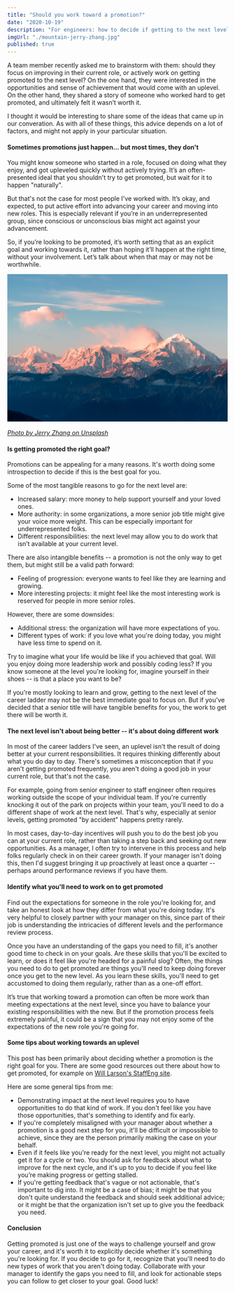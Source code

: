 ```yaml
---
title: "Should you work toward a promotion?"
date: "2020-10-19"
description: "For engineers: how to decide if getting to the next level is the right goal for you"
imgUrl: "./mountain-jerry-zhang.jpg"
published: true
---
```


A team member recently asked me to brainstorm with them: should they focus on improving in their current role, or actively work on getting promoted to the next level? On the one hand, they were interested in the opportunities and sense of achievement that would come with an uplevel. On the other hand, they shared a story of someone who worked hard to get promoted, and ultimately felt it wasn’t worth it.

I thought it would be interesting to share some of the ideas that came up in our converation. As with all of these things, this advice depends on a lot of factors, and might not apply in your particular situation.

#### Sometimes promotions just happen... but most times, they don't

You might know someone who started in a role, focused on doing what they enjoy, and got upleveled quickly without actively trying. It’s an often-presented ideal that you shouldn't try to get promoted, but wait for it to happen "naturally".

But that's not the case for most people I've worked with. It’s okay, and expected, to put active effort into advancing your career and moving into new roles. This is especially relevant if you’re in an underrepresented group, since conscious or unconscious bias might act against your advancement.

So, if you’re looking to be promoted, it’s worth setting that as an explicit goal and working towards it, rather than hoping it’ll happen at the right time, without your involvement. Let’s talk about when that may or may not be worthwhile.

![Mountains in the distance](./mountain-jerry-zhang.jpg)

[_Photo by Jerry Zhang on Unsplash_](https://unsplash.com/photos/Y8lCoTRgHPE?utm_source=unsplash&utm_medium=referral&utm_content=creditShareLink)

#### Is getting promoted the right goal?

Promotions can be appealing for a many reasons. It's worth doing some introspection to decide if this is the best goal for you.

Some of the most tangible reasons to go for the next level are:

- Increased salary: more money to help support yourself and your loved ones.
- More authority: in some organizations, a more senior job title might give your voice more weight. This can be especially important for underrepresented folks.
- Different responsibilities: the next level may allow you to do work that isn’t available at your current level.

There are also intangible benefits -- a promotion is not the only way to get them, but might still be a valid path forward:

- Feeling of progression: everyone wants to feel like they are learning and growing.
- More interesting projects: it might feel like the most interesting work is reserved for people in more senior roles.

However, there are some downsides:

- Additional stress: the organization will have more expectations of you.
- Different types of work: if you love what you're doing today, you might have less time to spend on it.

Try to imagine what your life would be like if you achieved that goal. Will you enjoy doing more leadership work and possibly coding less? If you know someone at the level you're looking for, imagine yourself in their shoes -- is that a place you want to be?

If you're mostly looking to learn and grow, getting to the next level of the career ladder may not be the best immediate goal to focus on. But if you've decided that a senior title will have tangible benefits for you, the work to get there will be worth it.

#### The next level isn't about being better -- it's about doing different work

In most of the career ladders I've seen, an uplevel isn't the result of doing better at your current responsibilities. It requires thinking differently about what you do day to day. There's sometimes a misconception that if you aren't getting promoted frequently, you aren't doing a good job in your current role, but that's not the case.

For example, going from senior engineer to staff engineer often requires working outside the scope of your individual team. If you're currently knocking it out of the park on projects within your team, you'll need to do a different shape of work at the next level. That's why, especially at senior levels, getting promoted "by accident" happens pretty rarely.

In most cases, day-to-day incentives will push you to do the best job you can at your current role, rather than taking a step back and seeking out new opportunities. As a manager, I often try to intervene in this process and help folks regularly check in on their career growth. If your manager isn't doing this, then I'd suggest bringing it up proactively at least once a quarter -- perhaps around performance reviews if you have them.

#### Identify what you'll need to work on to get promoted

Find out the expectations for someone in the role you're looking for, and take an honest look at how they differ from what you're doing today. It's very helpful to closely partner with your manager on this, since part of their job is understanding the intricacies of different levels and the performance review process.

Once you have an understanding of the gaps you need to fill, it's another good time to check in on your goals. Are these skills that you'll be excited to learn, or does it feel like you're headed for a painful slog? Often, the things you need to do to get promoted are things you'll need to keep doing forever once you get to the new level. As you learn these skills, you'll need to get accustomed to doing them regularly, rather than as a one-off effort.

It’s true that working toward a promotion can often be more work than meeting expectations at the next level, since you have to balance your existing responsibilities with the new. But if the promotion process feels extremely painful, it could be a sign that you may not enjoy some of the expectations of the new role you're going for.

#### Some tips about working towards an uplevel

This post has been primarily about deciding whether a promotion is the right goal for you. There are some good resources out there about how to get promoted, for example on [Will Larson's StaffEng site](https://staffeng.com/guides/getting-the-title-where-you-are).

Here are some general tips from me:

- Demonstrating impact at the next level requires you to have opportunities to do that kind of work. If you don't feel like you have those opportunities, that's something to identify and fix early.
- If you're completely misaligned with your manager about whether a promotion is a good next step for you, it'll be difficult or impossible to achieve, since they are the person primarily making the case on your behalf.
- Even if it feels like you're ready for the next level, you might not actually get it for a cycle or two. You should ask for feedback about what to improve for the next cycle, and it's up to you to decide if you feel like you’re making progress or getting stalled.
- If you're getting feedback that's vague or not actionable, that's important to dig into. It might be a case of bias; it might be that you don't quite understand the feedback and should seek additional advice; or it might be that the organization isn't set up to give you the feedback you need.

#### Conclusion

Getting promoted is just one of the ways to challenge yourself and grow your career, and it's worth it to explicitly decide whether it's something you're looking for. If you decide to go for it, recognize that you'll need to do new types of work that you aren't doing today. Collaborate with your manager to identify the gaps you need to fill, and look for actionable steps you can follow to get closer to your goal. Good luck!
